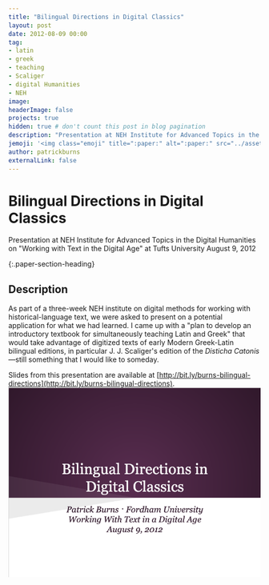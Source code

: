 ```yaml
---
title: "Bilingual Directions in Digital Classics"
layout: post
date: 2012-08-09 00:00
tag:
- latin
- greek
- teaching
- Scaliger
- digital Humanities
- NEH
image:
headerImage: false
projects: true
hidden: true # don't count this post in blog pagination
description: "Presentation at NEH Institute for Advanced Topics in the Digital Humanities on 'Working with Text in the Digital Age' at Tufts University on 8.9.12."
jemoji: '<img class="emoji" title=":paper:" alt=":paper:" src="../assets/images/paper-icon.png" height="20" width="20" align="absmiddle">'
author: patrickburns
externalLink: false
---
```


# Bilingual Directions in Digital Classics
Presentation at NEH Institute for Advanced Topics in the Digital Humanities on "Working with Text in the Digital Age" at Tufts University
August 9, 2012

{:.paper-section-heading}
## Description
As part of a three-week NEH institute on digital methods for working with historical-language text, we were asked to present on a potential application for what we had learned. I came up with a "plan to develop an introductory textbook for simultaneously teaching Latin and Greek" that would take advantage of digitized texts of early Modern Greek-Latin bilingual editions, in particular J. J. Scaliger's edition of the *Disticha Catonis*—still something that I would like to someday.

Slides from this presentation are available at [http://bit.ly/burns-bilingual-directions](http://bit.ly/burns-bilingual-directions).
<a href="http://bit.ly/burns-bilingual-directions"><img src="../assets/images/bilingual-directions-slides.png"/></a>
